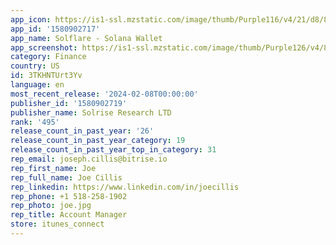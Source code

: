 ```yaml
---
app_icon: https://is1-ssl.mzstatic.com/image/thumb/Purple116/v4/21/d8/8c/21d88c1e-f4cf-85a9-4c99-69abf93204b1/AppIcon-1x_U007emarketing-0-7-0-85-220.png/1024x1024bb.png
app_id: '1580902717'
app_name: Solflare - Solana Wallet
app_screenshot: https://is1-ssl.mzstatic.com/image/thumb/Purple126/v4/81/6b/d3/816bd3ea-dddc-472d-a792-b8da5a40afa7/5cf74f7c-840f-4c0c-be6a-f0b6d82b3a08_iOS_6.5_intro_01.jpg/1242x2688bb.png
category: Finance
country: US
id: 3TKHNTUrt3Yv
language: en
most_recent_release: '2024-02-08T00:00:00'
publisher_id: '1580902719'
publisher_name: Solrise Research LTD
rank: '495'
release_count_in_past_year: '26'
release_count_in_past_year_category: 19
release_count_in_past_year_top_in_category: 31
rep_email: joseph.cillis@bitrise.io
rep_first_name: Joe
rep_full_name: Joe Cillis
rep_linkedin: https://www.linkedin.com/in/joecillis
rep_phone: +1 518-258-1902
rep_photo: joe.jpg
rep_title: Account Manager
store: itunes_connect
---
```

